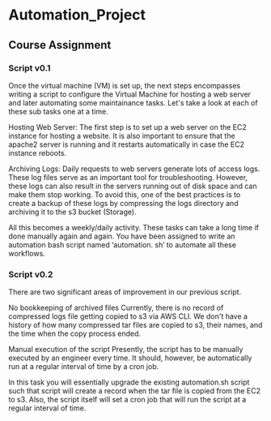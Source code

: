# Automation_Project
## Course Assignment

### Script v0.1
Once the virtual machine (VM) is set up, the next steps encompasses writing a script to configure the Virtual Machine for hosting a web server and later automating some maintainance tasks. Let's take a look at each of these sub tasks one at a time. 

 

Hosting Web Server: The first step is to set up a web server on the EC2 instance for hosting a website. It is also important to ensure that the apache2 server is running and it restarts automatically in case the EC2 instance reboots.

 

Archiving Logs: Daily requests to web servers generate lots of access logs. These log files  serve as an  important tool for troubleshooting.  However, these logs can also result in the servers running out of disk space and can make them stop working. To avoid this, one of the best practices is to create a backup of these logs by compressing the logs directory and archiving it to the s3 bucket (Storage). 

 

All this becomes a weekly/daily activity. These tasks can take a long time if done manually again and again. You have been assigned to write an automation bash script named ‘automation. sh’ to automate all these workflows.

### Script v0.2
There are two significant areas of improvement in our previous script.
 
No bookkeeping of archived files 
Currently, there is no record of compressed logs file getting copied to s3 via AWS CLI. We don't have a history of how many compressed tar files are copied to s3, their names, and the time when the copy process ended.
 
Manual execution of the script
Presently, the script has to be manually executed by an engineer every time. It should, however, be automatically run at a regular interval of time by a cron job.
 
In this task you will essentially upgrade the existing automation.sh script such that script will create a record when the tar file is copied from the EC2 to s3. Also, the script itself will set a cron job that will run the script at a regular interval of time.
 
